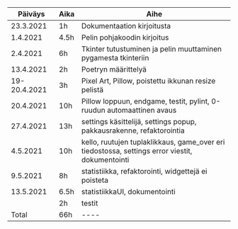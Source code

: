 |Päiväys|Aika|Aihe|
|-------|----|----|
|23.3.2021|1h|Dokumentaation kirjoitusta|
|1.4.2021|4.5h|Pelin pohjakoodin kirjoitus|
|2.4.2021|6h|Tkinter tutustuminen ja pelin muuttaminen pygamesta tkinteriin|
|13.4.2021|2h|Poetryn määrittelyä|
|19-20.4.2021|3h|Pixel Art, Pillow, poistettu ikkunan resize pelistä|
|20.4.2021|10h|Pillow loppuun, endgame, testit, pylint, 0-ruudun automaattinen avaus|
|27.4.2021|13h|settings käsittelijä, settings popup, pakkausrakenne, refaktorointia|
|4.5.2021|10h|kello, ruutujen tuplaklikkaus, game_over eri tiedostossa, settings error viestit, dokumentointi|
|9.5.2021|8h|statistiikka, refaktorointi, widgettejä ei poisteta|
|13.5.2021|6.5h|statistiikkaUI, dokumentointi|
||2h|testit|
|Total|66h|----|
